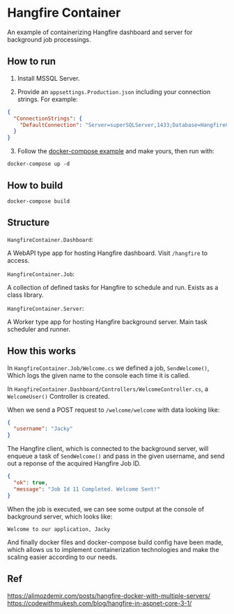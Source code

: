 # Hangfire Container

An example of containerizing Hangfire dashboard and server for background job processings.

## How to run

1. Install MSSQL Server.

2. Provide an `appsettings.Production.json` including your connection strings. For example:

``` json
{
  "ConnectionStrings": {
    "DefaultConnection": "Server=superSQLServer,1433;Database=HangfireContainer-dev;User Id=[dbuser];Password=[mypasswd];"
  }
}
```

3. Follow the [docker-compose example](./docker-compose.run.example.yaml) and make yours, then run with:

```
docker-compose up -d
```

## How to build

```
docker-compose build
```

## Structure

`HangfireContainer.Dashboard`:

A WebAPI type app for hosting Hangfire dashboard. Visit `/hangfire` to access.

`HangfireContainer.Job`:

A collection of defined tasks for Hangfire to schedule and run. Exists as a class library.

`HangfireContainer.Server`:

A Worker type app for hosting Hangfire background server. Main task scheduler and runner.

## How this works

In `HangfireContainer.Job/Welcome.cs` we defined a job, `SendWelcome()`, Which logs the given name to the console each time it is called.

In `HangfireContainer.Dashboard/Controllers/WelcomeController.cs`, a `WelcomeUser()` Controller is created.

When we send a POST request to `/welcome/welcome` with data looking like:

``` json
{
  "username": "Jacky"
}
```

The Hangfire client, which is connected to the background server, will enqueue a task of `SendWelcome()` and pass in the given username, and send out a reponse of the acquired Hangfire Job ID.

``` json
{
  "ok": true,
  "message": "Job Id 11 Completed. Welcome Sent!"
}
```

When the job is executed, we can see some output at the console of background server, which looks like:

```
Welcome to our application, Jacky
```

And finally docker files and docker-compose build config have been made, which allows us to implement containerization technologies and make the scaling easier according to our needs.

## Ref

https://alimozdemir.com/posts/hangfire-docker-with-multiple-servers/
https://codewithmukesh.com/blog/hangfire-in-aspnet-core-3-1/
